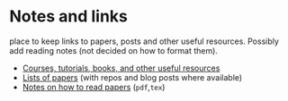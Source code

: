 # Notes and links
place to keep links to papers, posts and other useful resources. Possibly add reading notes (not decided on how to format them).
- [Courses, tutorials, books, and other useful resources](List-of-courses.md)
- [Lists of papers](things_to_read.MD) (with repos and blog posts where available)
- [Notes on how to read papers](/on_reading_papers/howtoreadapaper_05Oct19.pdf) (`pdf`,`tex`)

